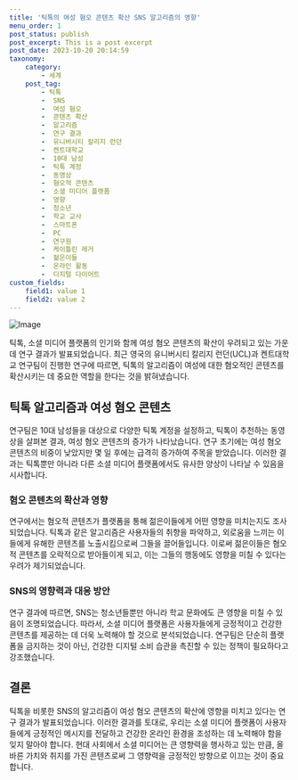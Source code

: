 ```yaml
---
title: '틱톡의 여성 혐오 콘텐츠 확산 SNS 알고리즘의 영향'
menu_order: 1
post_status: publish
post_excerpt: This is a post excerpt
post_date: 2023-10-20 20:14:59
taxonomy:
    category:
        - 세계
    post_tag:
        - 틱톡
        -  SNS
        -  여성 혐오
        -  콘텐츠 확산
        -  알고리즘
        -  연구 결과
        -  유니버시티 칼리지 런던
        -  켄트대학교
        -  10대 남성
        -  틱톡 계정
        -  동영상
        -  혐오적 콘텐츠
        -  소셜 미디어 플랫폼
        -  영향
        -  청소년
        -  학교 교사
        -  스마트폰
        -  PC
        -  연구원
        -  케이틀린 레거
        -  젊은이들
        -  온라인 활동
        -  디지털 다이어트
custom_fields:
    field1: value 1
    field2: value 2
---
```


![Image](https://imgnews.pstatic.net/image/310/2024/02/07/0000114180_001_20240207125801381.jpg?type=w647)


틱톡, 소셜 미디어 플랫폼의 인기와 함께 여성 혐오 콘텐츠의 확산이 우려되고 있는 가운데 연구 결과가 발표되었습니다. 최근 영국의 유니버시티 칼리지 런던(UCL)과 켄트대학교 연구팀이 진행한 연구에 따르면, 틱톡의 알고리즘이 여성에 대한 혐오적인 콘텐츠를 확산시키는 데 중요한 역할을 한다는 것을 밝혀냈습니다.

## 틱톡 알고리즘과 여성 혐오 콘텐츠

연구팀은 10대 남성들을 대상으로 다양한 틱톡 계정을 설정하고, 틱톡이 추천하는 동영상을 살펴본 결과, 여성 혐오 콘텐츠의 증가가 나타났습니다. 연구 초기에는 여성 혐오 콘텐츠의 비중이 낮았지만 몇 일 후에는 급격히 증가하여 주목을 받았습니다. 이러한 결과는 틱톡뿐만 아니라 다른 소셜 미디어 플랫폼에서도 유사한 양상이 나타날 수 있음을 시사합니다.

### 혐오 콘텐츠의 확산과 영향

연구에서는 혐오적 콘텐츠가 플랫폼을 통해 젊은이들에게 어떤 영향을 미치는지도 조사되었습니다. 틱톡과 같은 알고리즘은 사용자들의 취향을 파악하고, 외로움을 느끼는 이들에게 유해한 콘텐츠를 노출시킴으로써 그들을 끌어들입니다. 이로써 젊은이들은 혐오적 콘텐츠를 오락적으로 받아들이게 되고, 이는 그들의 행동에도 영향을 미칠 수 있다는 우려가 제기되었습니다.

### SNS의 영향력과 대응 방안

연구 결과에 따르면, SNS는 청소년들뿐만 아니라 학교 문화에도 큰 영향을 미칠 수 있음이 조명되었습니다. 따라서, 소셜 미디어 플랫폼은 사용자들에게 긍정적이고 건강한 콘텐츠를 제공하는 데 더욱 노력해야 할 것으로 분석되었습니다. 연구팀은 단순히 플랫폼을 금지하는 것이 아닌, 건강한 디지털 소비 습관을 촉진할 수 있는 정책이 필요하다고 강조했습니다.

## 결론

틱톡을 비롯한 SNS의 알고리즘이 여성 혐오 콘텐츠의 확산에 영향을 미치고 있다는 연구 결과가 발표되었습니다. 이러한 결과를 토대로, 우리는 소셜 미디어 플랫폼이 사용자들에게 긍정적인 메시지를 전달하고 건강한 온라인 환경을 조성하는 데 노력해야 함을 잊지 말아야 합니다. 현대 사회에서 소셜 미디어는 큰 영향력을 행사하고 있는 만큼, 올바른 가치와 취지를 가진 콘텐츠로써 그 영향력을 긍정적인 방향으로 이끄는 것이 중요합니다.
